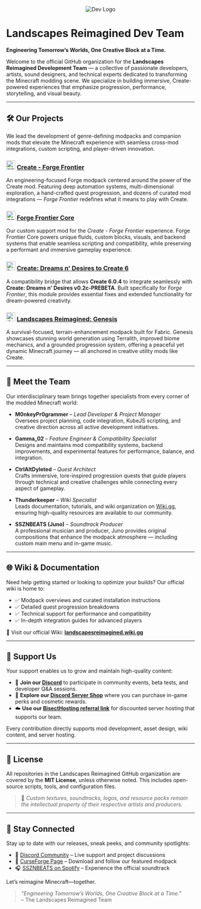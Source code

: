 <p align="center">
  <img src="https://avatars.githubusercontent.com/u/212823215?s=200&v=4" alt="Dev Logo" />
</p>

# Landscapes Reimagined Dev Team

**Engineering Tomorrow’s Worlds, One Creative Block at a Time.**

Welcome to the official GitHub organization for the **Landscapes Reimagined Development Team** — a collective of passionate developers, artists, sound designers, and technical experts dedicated to transforming the Minecraft modding scene. We specialize in building immersive, Create-powered experiences that emphasize progression, performance, storytelling, and visual beauty.

---

## 🛠️ Our Projects

We lead the development of genre-defining modpacks and companion mods that elevate the Minecraft experience with seamless cross-mod integrations, custom scripting, and player-driven innovation.

### <img src="https://media.forgecdn.net/avatars/1186/266/638760292700710009.png" alt="FF Logo" width="24"/> [Create - Forge Frontier](https://www.curseforge.com/minecraft/modpacks/forge-frontier)  
An engineering-focused Forge modpack centered around the power of the Create mod. Featuring deep automation systems, multi-dimensional exploration, a hand-crafted quest progression, and dozens of curated mod integrations — *Forge Frontier* redefines what it means to play with Create.

### <img src="https://media.forgecdn.net/avatars/1157/652/638725737310519772.png" alt="FF Core Logo" width="24"/> [Forge Frontier Core](https://www.curseforge.com/minecraft/mc-mods/forge-frontier-core)  
Our custom support mod for the *Create - Forge Frontier* experience. Forge Frontier Core powers unique fluids, custom blocks, visuals, and backend systems that enable seamless scripting and compatibility, while preserving a performant and immersive gameplay experience.

### <img src="https://media.forgecdn.net/avatars/1285/596/638836094521413585.png" alt="DnD Compat Logo" width="24"/> [Create: Dreams n' Desires to Create 6](https://www.curseforge.com/minecraft/mc-mods/create-dreams-n-desires-updated-to-create-6)  
A compatibility bridge that allows **Create 6.0.4** to integrate seamlessly with **Create: Dreams n' Desires v0.2c-PREBETA**. Built specifically for *Forge Frontier*, this module provides essential fixes and extended functionality for dream-powered creativity.

### <img src="https://cdn.modrinth.com/data/MdznSbKA/5b106d3f8e7f42ab1613e1b6f08da918d2c6eb90_96.webp" alt="Genesis Logo" width="24"/> [Landscapes Reimagined: Genesis](https://landscapesreimagined.wiki.gg/wiki/Landscapes_Reimagined:_Genesis)  
A survival-focused, terrain-enhancement modpack built for Fabric. Genesis showcases stunning world generation using Terralith, improved biome mechanics, and a grounded progression system, offering a peaceful yet dynamic Minecraft journey — all anchored in creative utility mods like Create.

---

## 👥 Meet the Team

Our interdisciplinary team brings together specialists from every corner of the modded Minecraft world:

- **M0nkeyPr0grammer** – *Lead Developer & Project Manager*  
  Oversees project planning, code integration, KubeJS scripting, and creative direction across all active development initiatives.

- **Gamma_02** – *Feature Engineer & Compatibility Specialist*  
  Designs and maintains mod compatibility systems, backend improvements, and experimental features for performance, balance, and integration.

- **CtrlAltDyleted** – *Quest Architect*  
  Crafts immersive, lore-inspired progression quests that guide players through technical and creative challenges while connecting every aspect of gameplay.

- **Thunderkeeper** – *Wiki Specialist*  
  Leads documentation, tutorials, and wiki organization on [Wiki.gg](https://landscapesreimagined.wiki.gg), ensuring high-quality resources are available to our community.

- **SSZNBEATS (Juno)** – *Soundtrack Producer*  
  A professional musician and producer, Juno provides original compositions that enhance the modpack atmosphere — including custom main menu and in-game music.

---

## 🌐 Wiki & Documentation

Need help getting started or looking to optimize your builds? Our official wiki is home to:

- ✅ Modpack overviews and curated installation instructions  
- ✅ Detailed quest progression breakdowns  
- ✅ Technical support for performance and compatibility  
- ✅ In-depth integration guides for advanced players  

📖 Visit our official Wiki: **[landscapesreimagined.wiki.gg](https://landscapesreimagined.wiki.gg)**

---

## 🤝 Support Us

Your support enables us to grow and maintain high-quality content:

- 🧢 **Join our [Discord](https://discord.gg/quenZthXgy)** to participate in community events, beta tests, and developer Q&A sessions.  
- 🛒 **Explore our [Discord Server Shop](https://discord.com/servers/landscapes-reimagined-1097668922737696919)** where you can purchase in-game perks and cosmetic rewards.  
- ☁️ **Use our [BisectHosting referral link](https://bisecthosting.com/M0nkeyPr0grammer?r=github)** for discounted server hosting that supports our team.  

Every contribution directly supports mod development, asset design, wiki content, and server hosting.

---

## 📜 License

All repositories in the Landscapes Reimagined GitHub organization are covered by the **MIT License**, unless otherwise noted. This includes open-source scripts, tools, and configuration files.

> 🎨 *Custom textures, soundtracks, logos, and resource packs remain the intellectual property of their respective artists and producers.*

---

## 🚀 Stay Connected

Stay up to date with our releases, sneak peeks, and community spotlights:

- 💬 [Discord Community](https://discord.gg/quenZthXgy) – Live support and project discussions  
- 🧭 [CurseForge Page](https://www.curseforge.com/minecraft/modpacks/create-forge-frontier) – Download and follow our featured modpack  
- 🎧 [SSZNBEATS on Spotify](https://open.spotify.com/search/SSZNBEATS) – Experience the official soundtrack  

Let’s reimagine Minecraft—together.

> *“Engineering Tomorrow’s Worlds, One Creative Block at a Time.”*  
> – The Landscapes Reimagined Team
